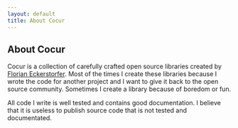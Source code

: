 ```yaml
---
layout: default
title: About Cocur
---
```


## About Cocur

Cocur is a collection of carefully crafted open source libraries created by [Florian Eckerstorfer](https://florian.ec). Most of the times I create these libraries because I wrote the code for another project and I want to give it back to the open source community. Sometimes I create a library because of boredom or fun.

All code I write is well tested and contains good documentation. I believe that it is useless to publish source code that is not tested and documentated.
